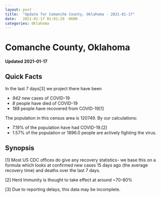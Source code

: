 ```yaml
---
layout: post
title:  "Update for Comanche County, Oklahoma - 2021-01-17"
date:   2021-01-17 01:01:29 -0600
categories: Oklahoma
---
```


# Comanche County, Oklahoma
#### Updated 2021-01-17

## Quick Facts

In the last 7 days[3] we project there have been
- *942* new cases of COVID-19
- *8* people have died of COVID-19
- *188* people have recovered from COVID-19[1]

The population in this census area is 120749. By our calculations:
- 7.19% of the population have had COVID-19.[2]
- 1.57% of the population or 1896.0 people are actively fighting the virus.

## Synopsis




[1] Most US CDC offices do give any recovery statistics- we base this on a formula which looks at confirmed new cases
15 days ago (the average recovery time) and deaths over the last 7 days.

[2] Herd Immunity is thought to take effect at around ~70-80%

[3] Due to reporting delays, this data may be incomplete.
 
    